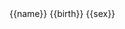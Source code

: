 <script src="https://cdn.bootcss.com/jquery/3.3.1/jquery.min.js"></script>
<script src="https://cdn.jsdelivr.net/npm/vue/dist/vue.js"></script>
<script>
	window.onload=function(){
		$('.page-header').remove();
		$('.site-footer').remove();
	}
</script>

<div class="main">
	{{name}}
	{{birth}}
	{{sex}}
</div>

<script type="text/javascript">
	var vm=new Vue({
		el:'#main',
		data:{
			name:'曹后成',
			birth:'1995-09-10',
			sex:'男'
		}
	})
</script>


